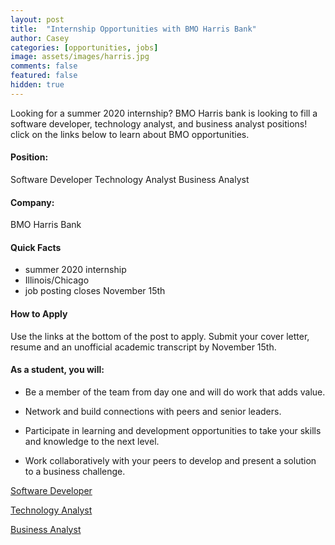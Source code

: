 ```yaml
---
layout: post
title:  "Internship Opportunities with BMO Harris Bank"
author: Casey
categories: [opportunities, jobs]
image: assets/images/harris.jpg
comments: false
featured: false
hidden: true
---
```


Looking for a summer 2020 internship? BMO Harris bank is looking to fill a software developer, technology analyst, and business analyst positions!
click on the links below to learn about BMO opportunities. 

#### Position:
Software Developer
Technology Analyst
Business Analyst

#### Company:
BMO Harris Bank

#### Quick Facts
- summer 2020 internship
- Illinois/Chicago 
- job posting closes November 15th

#### How to Apply
Use the links at the bottom of the post to apply. Submit your cover letter, resume and an unofficial academic transcript by November 15th.


#### As a student, you will:

- Be a member of the team from day one and will do work that adds value.

- Network and build connections with peers and senior leaders.

- Participate in learning and development opportunities to take your skills and knowledge to the next level.

- Work collaboratively with your peers to develop and present a solution to a business challenge.



<a href="https://bmo.taleo.net/careersection/4/jobdetail.ftl?job=1900018675&lang=en_GB&src=UNV-11583">Software Developer</a>

<a href="https://bmo.taleo.net/careersection/4/jobdetail.ftl?job=1900018593&lang=en_GB&src=UNV-11583">Technology Analyst</a>

<a href="https://bmo.taleo.net/careersection/4/jobdetail.ftl?job=1900018454&lang=en_GB&src=UNV-11583">Business Analyst</a>